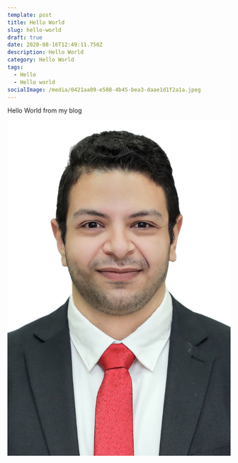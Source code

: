 ```yaml
---
template: post
title: Hello World
slug: hello-world
draft: true
date: 2020-08-16T12:49:11.750Z
description: Hello World
category: Hello World
tags:
  - Hello
  - Hello world
socialImage: /media/0421aa09-e508-4b45-bea3-daae1d1f2a1a.jpeg
---
```

Hello World from my blog

![](/media/0421aa09-e508-4b45-bea3-daae1d1f2a1a.jpeg)